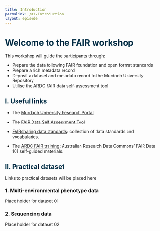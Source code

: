 ```yaml
---
title: Introduction
permalink: /01-Introduction
layout: episode
---
```

# <span style="color:#023047"> Welcome to the FAIR workshop </span>
This workshop will guide the participants through:

* Prepare the data following FAIR foundation and open format standards
* Prepare a rich metadata record
* Deposit a dataset and metadata record to the Murdoch University Repository
* Utilise the ARDC FAIR data self-assessment tool

## <span style="color:#023047"> **I. Useful links** </span>

* The [Murdoch University Research Portal](https://researchportal.murdoch.edu.au/)

* The [FAIR Data Self Assessment Tool](https://ardc.edu.au/resource/fair-data-self-assessment-tool/)

* [FAIRsharing data standards](https://fairsharing.org/): collection of data standards and vocabularies.

* The [ARDC FAIR training](https://au-research.github.io/FAIR-data-101-training/): Australian Research Data Commons’ FAIR Data 101 self-guided materials.

## <span style="color:#023047"> **II. Practical dataset** </span>

Links to practical datasets will be placed here

### 1. Multi-environmental phenotype data
Place holder for dataset 01

### 2. Sequencing data
Place holder for dataset 02


###
